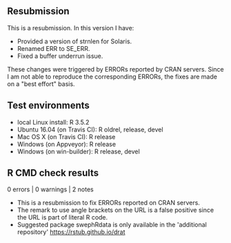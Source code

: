 ## Resubmission

This is a resubmission. In this version I have:

* Provided a version of strnlen for Solaris.
* Renamed ERR to SE_ERR.
* Fixed a buffer underrun issue.

These changes were triggered by ERRORs reported by CRAN servers. Since I am
not able to reproduce the corresponding ERRORs, the fixes are made on a
"best effort" basis.

## Test environments

* local Linux install: R 3.5.2
* Ubuntu 16.04 (on Travis CI): R oldrel, release, devel
* Mac OS X (on Travis CI): R release
* Windows (on Appveyor): R release
* Windows (on win-builder): R release, devel

## R CMD check results

0 errors | 0 warnings | 2 notes

* This is a resubmission to fix ERRORs reported on CRAN servers.
* The remark to use angle brackets on the URL is a false positive since the
  URL is part of literal R code.
* Suggested package swephRdata is only available in the 'additional repository'
  https://rstub.github.io/drat
